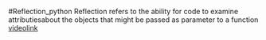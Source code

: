 #Reflection_python
Reflection refers to the ability for code to examine attributiesabout the objects that might be passed as parameter to a function<br>
[videolink](https://drive.google.com/drive/folders/1ZmBYQHKSgY3mhPM6ByQjTXLT0d3ZVx3T?usp=sharing)